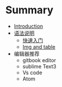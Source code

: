 # Summary

* [Introduction](README.md)
* [语法说明](chapter1.md)
  * [快速入门](chapter1/kuai-su-ru-men.md)
  * [Img and table](chapter1/img-and-table.md)
* 编辑器推荐
  * gitbook editor
  * sublime Text3
  * Vs code
  * Atom

